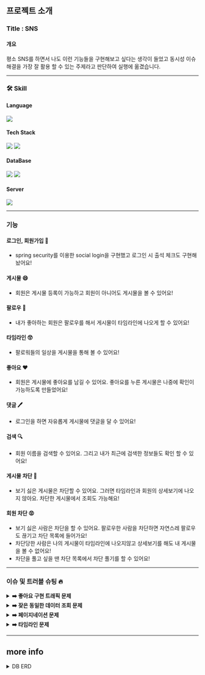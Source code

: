## 프로젝트 소개

### Title : SNS

#### 개요
평소 SNS를 하면서 나도 이런 기능들을 구현해보고 싶다는 생각이 들었고 동시성 이슈 해결을 가장 잘 활용 할 수 있는 주제라고 판단하여 실행에 옮겼습니다.

<hr>

### 🛠 Skill

#### Language
<p>
<img src="https://img.shields.io/badge/java-007396?style=for-the-badge&logo=java&logoColor=white">
<br>
</p>

#### Tech Stack
<p>
<img src="https://img.shields.io/badge/JPA-6DB33F?style=for-the-badge&logo=JPA&logoColor=white"> <img src="https://img.shields.io/badge/QueryDSL-000000?style=for-the-badge&logo=QueryDSL&logoColor=white">
<br>
</p>

#### DataBase
<p>
<img src="https://img.shields.io/badge/mysql-4479A1?style=for-the-badge&logo=mysql&logoColor=white"> <img src="https://img.shields.io/badge/Redis-E34F26?style=for-the-badge&logo=Redis&logoColor=white">
<br>
</p>

#### Server 
<p>
<img src="https://img.shields.io/badge/Tomcat-FFCA28?style=for-the-badge&logo=Tomcat&logoColor=white">
<br>
</p>

<hr>

### 기능

#### 로그인, 회원가입 🔐
- spring security를 이용한 social login을 구현했고 로그인 시 출석 체크도 구현해놨어요!

#### 게시물 😄
- 회원은 게시물 등록이 가능하고 회원이 아니어도 게시물을 볼 수 있어요!

#### 팔로우 🤗
- 내가 좋아하는 회원은 팔로우를 해서 게시물이 타임라인에 나오게 할 수 있어요!

#### 타임라인 😲
- 팔로워들의 일상을 게시물을 통해 볼 수 있어요!

#### 좋아요 ❤
- 회원은 게시물에 좋아요를 남길 수 있어요. 좋아요를 누른 게시물은 나중에 확인이 가능하도록 만들었어요!

#### 댓글 🖊
- 로그인을 하면 자유롭게 게시물에 댓글을 달 수 있어요!

#### 검색 🔍
- 회원 이름을 검색할 수 있어요. 그리고 내가 최근에 검색한 정보들도 확인 할 수 있어요!

#### 게시물 차단 😤
- 보기 싫은 게시물은 차단할 수 있어요. 그러면 타임라인과 회원의 상세보기에 나오지 않아요. 차단한 게시물에서 조회도 가능해요!

#### 회원 차단 😡
- 보기 싫은 사람은 차단을 할 수 있어요. 팔로우한 사람을 차단하면 자연스레 팔로우도 끊기고 차단 목록에 들어가요!
- 차단당한 사람은 나의 게시물이 타임라인에 나오지않고 상세보기를 해도 내 게시물을 볼 수 없어요!
- 차단을 풀고 싶을 땐 차단 목록에서 차단 풀기를 할 수 있어요!

<hr>

### 이슈 및 트러블 슈팅 🔥

<details>
<summary><b>➡️ 좋아요 구현 트래픽 문제</b></summary>

> **문제** : 좋아요를 눌렀을 경우 RDBMS에 너무 잦은 부하와 동시성 처리 문제가 발생
>
> **설명** : 많은 사람들이 같은 게시물에 좋아요를 여러번 누르면 데이터베이스에 엄청나게 많은 부하가 몰리게 됩니다. 
> MySQL DBMS 같은 경우 Leader-follower 구조이기 때문에 조회를 할 수 있는 데이터베이스를 늘린 수는 있지만 Insert, Update, Delete와 같은 데이터를 변경 작업을 처리하는 Leader 데이터베이스는 늘릴 수 없습니다.
> 아무리 처리 시간이 짧은 Update 쿼리지만 동시성 처리까지 해야하며 정말 많은 데이터베이스에 부하는 곧 시스템 에러까지 발생할 수 있습니다.
>
> **해결** : Redis를 활용한 Increment, Decrement로 좋아요를 누를 시 게시물의 좋아요 정보를 레디스에 담습니다.
> 레디스는 싱글 스레드이기 때문에 동시성 문제가 발생하지 않고 좋아요 계산을 오차 없이 실행해줍니다.
> 그 이후 스케쥴러를 통해 바뀐 값을 데이터베이스에 bulk-update 해줍니다.
> 또한 레디스의 성능을 위해 Redis Scan을 통한 성능 최적화를 해주었습니다.
>
> **효과** : 좋아요와 좋아요 취소 요청이 많아져도 데이터베이스에 부하를 최소화해줬습니다.
> 동시에 여러 사람이 좋아요를 눌렀을 때에 발생하는 문제인 데이터 일관성, 데이터 적합성 이슈까지 모두 해결을 하였습니다. 
</details>

<details>
<summary><b>➡️ 잦은 동일한 데이터 조회 문제 </b></summary>

> **문제** : 같은 조회 요청을 다시 보냈을 경우의 문제
>
> **설명** : 사용자가 같은 데이터 조회를 다시 요청했을 때 DB에 접근을 다시 해야하는 문제가 발생하였습니다.
> 같은 데이터를 조회하는데 더 빠르고 데이터베이스에 부하가 가지 않게 해결을 하고 싶었습니다.
>
> **해결** : Redis와 Spring Framework에서 지원해주는 Cache 기능을 이용하여 캐싱 처리를 구현했습니다.
>
> **효과** : 데이터베이스의 부하는 줄었고 조회시 동일한 데이터 조회시 성능은 올라갔습니다.
</details>

<details>
<summary><b>➡️ 페이지네이션 문제 </b></summary>

> **문제** : 데이터를 조회할 때 불필요하게 많은 데이터를 조회하면서 조회시 성능에 문제가 발생
>
> **설명** : 데이터의 양이 많아 졌을 때 데이터를 전체 조회하는 것은 성능에 매우 큰 문제가 발생합니다.
> 기존 페이지 버튼을 누르면 넘어가는 방식의 페이징 기법은 프론트엔드 개발자 입장에서 구현이 매우 까다로우며 사용자 입장에서도 일일이 버튼을 눌러야 이동이 가능하기에 불편함이 있습니다.
>
> **해결** : 커스텀한 페이지네이션을 적용하여 사용자는 페이지버튼을 눌러 페이지 이동이 가능한 방식이 아닌 데이터를 조회하고 필요한 만큼 다시 스크롤을 내려 데이터를 추가적으로 조회하는 방식을 선택했습니다.
>
> **효과** : 성능은 기하급수적으로 올라갔으며 사용자는 보고싶은 만큼의 데이터를 확인 할 수 있고 버튼을 일일이 누르지 않아도 페이지를 넘길 수 있도록 편의성을 제공하였습니다.
</details>

<details>
<summary><b>➡️ 타임라인 문제 </b></summary>

> **문제** : Pull Model 방식으로 사용자가 타임라인을 조회할 때 게시물 테이블에서 조회를 하여 병목 현상이 발생 
>
> **설명** : 팔로워들이 게시물을 올리고 내가 타임라인을 조회했을 때 게시물 테이블에서 연산을 통해 가져와야하는 문제가 발생합니다.
> 많은 게시물이 존재할 경우 병목현상이 발생하여 조회시 성능에 큰 이슈가 발생할 수 있습니다.
>
> **해결** : Push Model로 변환을 했습니다. 별도의 타임라인 테이블을 만들고 팔로우한 회원이 게시물을 등록하면 나의 타임라인에 등록이 됩니다.
>
> **효과** : 조회시 성능이 크게 올라갔습니다.
</details>

<hr>

## more info

<details>
<summary> DB ERD </summary>
<div markdown="1">

![ERD](https://user-images.githubusercontent.com/96738163/226175229-d8d543d4-b4b4-428d-9f5a-6667498cf2c8.jpg)
  
</div>
</details>




